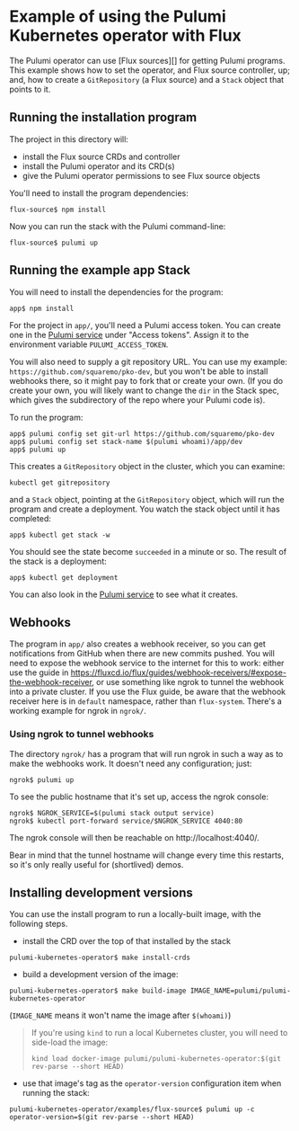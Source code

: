 # Example of using the Pulumi Kubernetes operator with Flux

The Pulumi operator can use [Flux sources][] for getting Pulumi programs. This example shows how to
set the operator, and Flux source controller, up; and, how to create a `GitRepository` (a Flux
source) and a `Stack` object that points to it.

## Running the installation program

The project in this directory will:

 - install the Flux source CRDs and controller
 - install the Pulumi operator and its CRD(s)
 - give the Pulumi operator permissions to see Flux source objects

You'll need to install the program dependencies:

```console
flux-source$ npm install
```

Now you can run the stack with the Pulumi command-line:

```console
flux-source$ pulumi up
```

## Running the example app Stack

You will need to install the dependencies for the program:

```console
app$ npm install
```

For the project in `app/`, you'll need a Pulumi access token. You can create one in the [Pulumi
service][] under "Access tokens". Assign it to the environment variable
`PULUMI_ACCESS_TOKEN`.

You will also need to supply a git repository URL. You can use my example:
`https://github.com/squaremo/pko-dev`, but you won't be able to install webhooks there, so it might
pay to fork that or create your own. (If you do create your own, you will likely want to change the
`dir` in the Stack spec, which gives the subdirectory of the repo where your Pulumi code is).

To run the program:

```console
app$ pulumi config set git-url https://github.com/squaremo/pko-dev
app$ pulumi config set stack-name $(pulumi whoami)/app/dev
app$ pulumi up
```

This creates a `GitRepository` object in the cluster, which you can examine:

```console
kubectl get gitrepository
```

and a `Stack` object, pointing at the `GitRepository` object, which will run the program and create
a deployment. You watch the stack object until it has completed:

```console
app$ kubectl get stack -w
```

You should see the state become `succeeded` in a minute or so. The result of the stack is a
deployment:

```console
app$ kubectl get deployment
```

You can also look in the [Pulumi service][] to see what it creates.

## Webhooks

The program in `app/` also creates a webhook receiver, so you can get notifications from GitHub when
there are new commits pushed. You will need to expose the webhook service to the internet for this
to work: either use the guide in
https://fluxcd.io/flux/guides/webhook-receivers/#expose-the-webhook-receiver, or use something like
ngrok to tunnel the webhook into a private cluster. If you use the Flux guide, be aware that the
webhook receiver here is in `default` namespace, rather than `flux-system`. There's a working
example for ngrok in `ngrok/`.

### Using ngrok to tunnel webhooks

The directory `ngrok/` has a program that will run ngrok in such a way as to make the webhooks
work. It doesn't need any configuration; just:

```console
ngrok$ pulumi up
```

To see the public hostname that it's set up, access the ngrok console:

```console
ngrok$ NGROK_SERVICE=$(pulumi stack output service)
ngrok$ kubectl port-forward service/$NGROK_SERVICE 4040:80
```

The ngrok console will then be reachable on http://localhost:4040/.

Bear in mind that the tunnel hostname will change every time this restarts, so it's only really
useful for (shortlived) demos.

## Installing development versions

You can use the install program to run a locally-built image, with the following steps.

 * install the CRD over the top of that installed by the stack

```console
pulumi-kubernetes-operator$ make install-crds
```

 * build a development version of the image:

```console
pulumi-kubernetes-operator$ make build-image IMAGE_NAME=pulumi/pulumi-kubernetes-operator
```

(`IMAGE_NAME` means it won't name the image after `$(whoami)`)

> If you're using `kind` to run a local Kubernetes cluster, you will need to side-load the image:
>
> ```console
> kind load docker-image pulumi/pulumi-kubernetes-operator:$(git rev-parse --short HEAD)
> ```

 * use that image's tag as the `operator-version` configuration item when running the stack:

```console
pulumi-kubernetes-operator/examples/flux-source$ pulumi up -c operator-version=$(git rev-parse --short HEAD)
```

[Flux source]: https://fluxcd.io/flux/components/source/api/
[Pulumi service]: https://app.pulumi.com/

